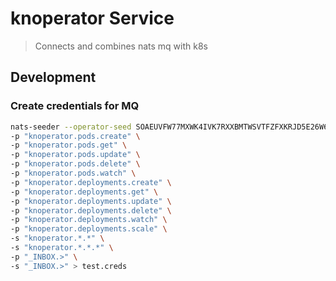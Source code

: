 # knoperator Service

> Connects and combines nats mq with k8s

## Development

### Create credentials for MQ

```bash
nats-seeder --operator-seed SOAEUVFW77MXWK4IVK7RXXBMTWSVTFZFXKRJD5E26W622RUCO4CM7GZRHI --account-seed SAAPN4CYDRBUCWQ25HQLLWRO3ZS2HNCYWBZ7A2IF5AVGSTLZJJVP2EFMAU user-nkey -u test \
-p "knoperator.pods.create" \
-p "knoperator.pods.get" \
-p "knoperator.pods.update" \
-p "knoperator.pods.delete" \
-p "knoperator.pods.watch" \
-p "knoperator.deployments.create" \
-p "knoperator.deployments.get" \
-p "knoperator.deployments.update" \
-p "knoperator.deployments.delete" \
-p "knoperator.deployments.watch" \
-p "knoperator.deployments.scale" \
-s "knoperator.*.*" \
-s "knoperator.*.*.*" \
-p "_INBOX.>" \
-s "_INBOX.>" > test.creds
```
